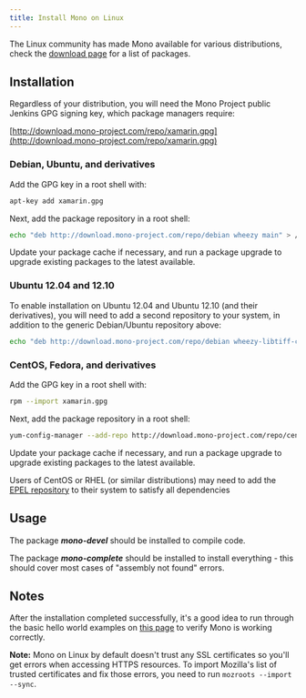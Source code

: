 ```yaml
---
title: Install Mono on Linux
---
```


The Linux community has made Mono available for various distributions, check the [download page](/download) for a list of packages.

Installation
------------

Regardless of your distribution, you will need the Mono Project public Jenkins GPG signing key, which package managers require:

[http://download.mono-project.com/repo/xamarin.gpg](http://download.mono-project.com/repo/xamarin.gpg)

### Debian, Ubuntu, and derivatives

Add the GPG key in a root shell with:

``` bash
apt-key add xamarin.gpg
```

Next, add the package repository in a root shell:

``` bash
echo "deb http://download.mono-project.com/repo/debian wheezy main" > /etc/apt/sources.list.d/mono-xamarin.list
```

Update your package cache if necessary, and run a package upgrade to upgrade existing packages to the latest available.

### Ubuntu 12.04 and 12.10

To enable installation on Ubuntu 12.04 and Ubuntu 12.10 (and their derivatives), you will need to add a second repository to your system, in addition to the generic Debian/Ubuntu repository above:

``` bash
echo "deb http://download.mono-project.com/repo/debian wheezy-libtiff-compat main" >> /etc/apt/sources.list.d/mono-xamarin.list
```

### CentOS, Fedora, and derivatives

Add the GPG key in a root shell with:

``` bash
rpm --import xamarin.gpg
```

Next, add the package repository in a root shell:

``` bash
yum-config-manager --add-repo http://download.mono-project.com/repo/centos/
```

Update your package cache if necessary, and run a package upgrade to upgrade existing packages to the latest available.

Users of CentOS or RHEL (or similar distributions) may need to add the [EPEL repository](https://fedoraproject.org/wiki/EPEL) to their system to satisfy all dependencies

Usage
-----

The package ***mono-devel*** should be installed to compile code.

The package ***mono-complete*** should be installed to install everything - this should cover most cases of "assembly not found" errors.

Notes
-----

After the installation completed successfully, it's a good idea to run through the basic hello world examples on [this page](/docs/getting-started/mono-basics/) to verify Mono is working correctly.

**Note:** Mono on Linux by default doesn't trust any SSL certificates so you'll get errors when accessing HTTPS resources. To import Mozilla's list of trusted certificates and fix those errors, you need to run `mozroots --import --sync`.
